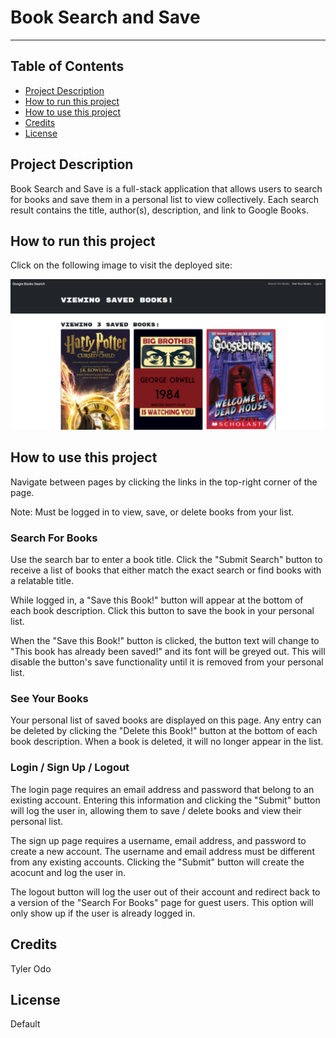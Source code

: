 
# Book Search and Save

---

## Table of Contents

- [Project Description](#project-description)
- [How to run this project](#how-to-run-this-project)
- [How to use this project](#how-to-use-this-project)
- [Credits](#credits)
- [License](#license)

## Project Description

Book Search and Save is a full-stack application that allows users to search for books and save them in a personal list to view collectively. Each search result contains the title, author(s), description, and link to Google Books.

## How to run this project

Click on the following image to visit the deployed site:

[![Book Search and Save - demo image](<client/src/assets/book search and save - demo.png>)](https://book-search-and-save.onrender.com)

## How to use this project

Navigate between pages by clicking the links in the top-right corner of the page.

Note: Must be logged in to view, save, or delete books from your list.

### Search For Books

Use the search bar to enter a book title. Click the "Submit Search" button to receive a list of books that either match the exact search or find books with a relatable title.

While logged in, a "Save this Book!" button will appear at the bottom of each book description. Click this button to save the book in your personal list.

When the "Save this Book!" button is clicked, the button text will change to "This book has already been saved!" and its font will be greyed out. This will disable the button's save functionality until it is removed from your personal list.

### See Your Books

Your personal list of saved books are displayed on this page. Any entry can be deleted by clicking the "Delete this Book!" button at the bottom of each book description. When a book is deleted, it will no longer appear in the list.

### Login / Sign Up / Logout

The login page requires an email address and password that belong to an existing account. Entering this information and clicking the "Submit" button will log the user in, allowing them to save / delete books and view their personal list.

The sign up page requires a username, email address, and password to create a new account. The username and email address must be different from any existing accounts. Clicking the "Submit" button will create the acocunt and log the user in.

The logout button will log the user out of their account and redirect back to a version of the "Search For Books" page for guest users. This option will only show up if the user is already logged in.

## Credits

Tyler Odo

## License

Default